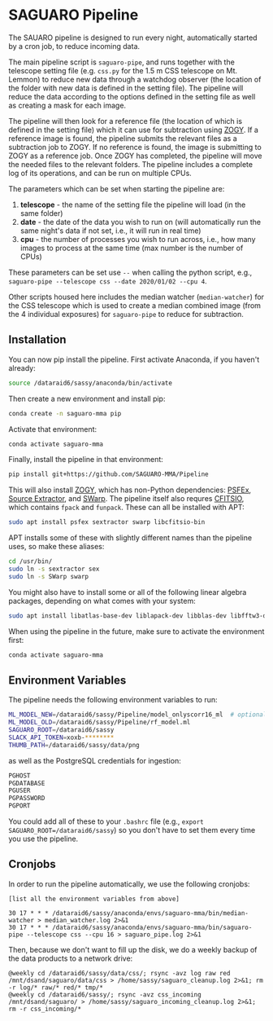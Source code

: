 # SAGUARO Pipeline

The SAUARO pipeline is designed to run every night, automatically started by a cron job, to reduce incoming data.

The main pipeline script is `saguaro-pipe`, and runs together with the telescope setting file (e.g. `css.py` for the 1.5 m CSS telescope on Mt. Lemmon) to reduce new data through a watchdog observer (the location of the folder with new data is defined in the setting file). The pipeline will reduce the data according to the options defined in the setting file as well as creating a mask for each image.

The pipeline will then look for a reference file (the location of which is defined in the setting file) which it can use for subtraction using [ZOGY](https://github.com/KerryPaterson/ZOGY). If a reference image is found, the pipeline submits the relevant files as a subtraction job to ZOGY. If no reference is found, the image is submitting to ZOGY as a reference job. Once ZOGY has completed, the pipeline will move the needed files to the relevant folders. The pipeline includes a complete log of its operations, and can be run on multiple CPUs.

The parameters which can be set when starting the pipeline are:
1) **telescope** - the name of the setting file the pipeline will load (in the same folder)
2) **date** - the date of the data you wish to run on (will automatically run the same night's data if not set, i.e., it will run in real time)
3) **cpu** - the number of processes you wish to run across, i.e., how many images to process at the same time (max number is the number of CPUs)

These parameters can be set use `--` when calling the python script, e.g., `saguaro-pipe --telescope css --date 2020/01/02 --cpu 4`.

Other scripts housed here includes the median watcher (`median-watcher`) for the CSS telescope which is used to create a median combined image (from the 4 individual exposures) for `saguaro-pipe` to reduce for subtraction.

## Installation
You can now pip install the pipeline. First activate Anaconda, if you haven't already:
```bash
source /dataraid6/sassy/anaconda/bin/activate
```

Then create a new environment and install pip:
```bash
conda create -n saguaro-mma pip
```

Activate that environment:
```bash
conda activate saguaro-mma
```

Finally, install the pipeline in that environment:
```bash
pip install git+https://github.com/SAGUARO-MMA/Pipeline
```

This will also install [ZOGY](https://github.com/KerryPaterson/ZOGY), which has non-Python dependencies: [PSFEx](http://www.astromatic.net/software/psfex), [Source Extractor](http://www.astromatic.net/software/sextractor), and [SWarp](http://www.astromatic.net/software/swarp). The pipeline itself also requres [CFITSIO](https://heasarc.gsfc.nasa.gov/docs/software/fitsio/fitsio.html), which contains `fpack` and `funpack`. These can all be installed with APT:
```bash
sudo apt install psfex sextractor swarp libcfitsio-bin
```

APT installs some of these with slightly different names than the pipeline uses, so make these aliases:
```bash
cd /usr/bin/
sudo ln -s sextractor sex
sudo ln -s SWarp swarp
```

You might also have to install some or all of the following linear algebra packages, depending on what comes with your system:
```bash
sudo apt install libatlas-base-dev liblapack-dev libblas-dev libfftw3-devlibplplot-dev
```

When using the pipeline in the future, make sure to activate the environment first:
```bash
conda activate saguaro-mma
```

## Environment Variables
The pipeline needs the following environment variables to run:
```bash
ML_MODEL_NEW=/dataraid6/sassy/Pipeline/model_onlyscorr16_ml  # optional, the default is included in the package
ML_MODEL_OLD=/dataraid6/sassy/Pipeline/rf_model.ml
SAGUARO_ROOT=/dataraid6/sassy
SLACK_API_TOKEN=xoxb-********
THUMB_PATH=/dataraid6/sassy/data/png
```

as well as the PostgreSQL credentials for ingestion:
```bash
PGHOST
PGDATABASE
PGUSER
PGPASSWORD
PGPORT
```

You could add all of these to your `.bashrc` file (e.g., `export SAGUARO_ROOT=/dataraid6/sassy`) so you don't have to set them every time you use the pipeline.

## Cronjobs
In order to run the pipeline automatically, we use the following cronjobs:
```
[list all the environment variables from above]

30 17 * * * /dataraid6/sassy/anaconda/envs/saguaro-mma/bin/median-watcher > median_watcher.log 2>&1
30 17 * * * /dataraid6/sassy/anaconda/envs/saguaro-mma/bin/saguaro-pipe --telescope css --cpu 16 > saguaro_pipe.log 2>&1
```

Then, because we don't want to fill up the disk, we do a weekly backup of the data products to a network drive:
```
@weekly cd /dataraid6/sassy/data/css/; rsync -avz log raw red /mnt/dsand/saguaro/data/css > /home/sassy/saguaro_cleanup.log 2>&1; rm -r log/* raw/* red/* tmp/*
@weekly cd /dataraid6/sassy/; rsync -avz css_incoming /mnt/dsand/saguaro/ > /home/sassy/saguaro_incoming_cleanup.log 2>&1; rm -r css_incoming/*
```
